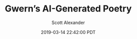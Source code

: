 ---
layout: podcast
title: "Gwern’s AI-Generated Poetry"
author: Scott Alexander
description: https://slatestarcodex.com/2019/03/14/gwerns-ai-generated-poetry/
date: 2019-03-14 22:42:00 PDT
length: 3073745
duration: 768
guid: gwerns-ai-generated-poetry
---